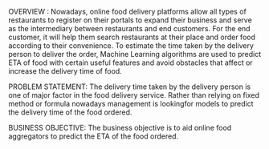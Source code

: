 OVERVIEW : 
Nowadays, online food delivery platforms allow all types of restaurants to register on their portals to expand their business and serve as the intermediary between 
restaurants and end customers. For the end customer, it will help them search restaurants at their place and order food according to their convenience. To estimate the time taken by the delivery person to deliver the order, Machine Learning algorithms are used to predict ETA of food with certain useful features and avoid obstacles that affect or increase the delivery time of food.


PROBLEM STATEMENT: 
The delivery time taken by the delivery person is one of major factor in the food delivery service. Rather than relying on fixed method or formula nowadays management is lookingfor models to predict the delivery time of the food ordered.


BUSINESS OBJECTIVE: 
The business objective is to aid online food aggregators to predict the ETA of the food ordered.
